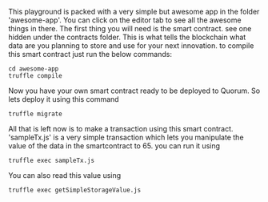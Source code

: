 This playground is packed with a very simple but awesome app in the folder 'awesome-app'. You can click on the editor tab to see all the awesome things in there. 
The first thing you will need is the smart contract. see one hidden under the contracts folder. This is what tells the blockchain what data are you planning to store and use for your next innovation.
to compile this smart contract just run the below commands:

```execute
cd awesome-app
truffle compile
```
Now you have your own smart contract ready to be deployed to Quorum. So lets deploy it using this command

```execute
truffle migrate
```
All that is left now is to make a transaction using this smart contract. 'sampleTx.js' is a very simple transaction which lets you manipulate the value of the data in the smartcontract to 65. you can run it using

```execute
truffle exec sampleTx.js
```
You can also read this value using 
```execute
truffle exec getSimpleStorageValue.js
```

